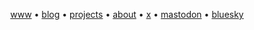 <p align="center">
  <a href="https://azat.io">www</a> •
  <a href="https://azat.io/en/blog">blog</a> •
  <a href="https://azat.io/en/projects">projects</a> •
  <a href="https://azat.io/en/about">about</a> •
  <a href="https://x.com/azat_io_en">x</a> •
  <a href="https://mastodon.social/@azat_io">mastodon</a> •
  <a href="https://bsky.app/profile/azat-io.bsky.social">bluesky</a>
</p>
